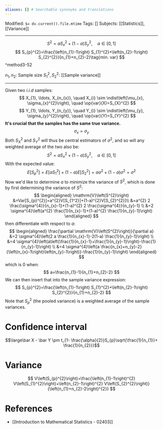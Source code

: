 ```yaml
---
aliases: [] # Searchable synonyms and translations
---
```

Modified: `$= dv.current().file.mtime`
Tags: []
Subjects: [[Statistics]], [[Variance]]
****
$$
S^{2}=a S_{x}^{2}+(1-a) S_{y}^{2}, \quad a \in[0,1]
$$
$$
S_{p}^{2}=\frac{\left(n_{1}-1\right) S_{1}^{2}+\left(n_{2}-1\right) S_{2}^{2}}{n_{1}+n_{2}-2}\tag{min. var}
$$
^method3-52

$n_1,n_2:$ Sample size
$S_{1}^{2},S_{2}^{2}:$ [[Sample variance]]
****

Given two *i.i.d* samples:
$$
X_{1}, \ldots, X_{n_{x}}, \quad X_{i} \sim \ndist\left(\mu_{x}, \sigma_{x}^{2}\right), \quad \op{var}(X)=S_{X}^{2}
$$
$$
Y_{1}, \ldots, Y_{n_{y}}, \quad Y_{i} \sim \ndist\left(\mu_{y}, \sigma_{y}^{2}\right), \quad \op{var}(Y)=S_{Y}^{2}
$$
**It's crucial that the samples has the same true variance.** 
$$\sigma_{x}=\sigma_{y}$$
Both $S_{X}^{2}$ and $S_{Y}^{2}$ will thus be central estimators of $\sigma^{2}$, and so will any weighted average of the two also be:
$$
S^{2}=a S_{x}^{2}+(1-a) S_{y}^{2}, \quad a \in[0,1]
$$
With the expected value:
$$E[S_{p}^{2}]=E[aS_{1}^{2}]+(1-a)E[S_{2}^{2}]=a\sigma^2+(1-a)\sigma^{2}=\sigma^{2}$$
Now we'd like to determine $a$ to minimize the variance of $S^{2}$, which is done by first determining the variance of $S^{2}$:
$$
\begin{aligned}
\mathrm{V}\left(S^{2}\right) &=Var[S_{p}^{2}]=a^{2}V[S_{1^2}]+(1-a)^{2}V[S_{2}^{2}]\\
&=a^{2} 2 \frac{\sigma^{4}}{n_{x}-1}+(1-a)^{2} 2 \frac{\sigma^{4}}{n_{y}-1} \\
&=2 \sigma^{4}\left(a^{2} \frac{1}{n_{x}-1}+(1-a)^{2} \frac{1}{n_{y}-1}\right)
\end{aligned}
$$
then differentiate with respect to $a$:
$$
\begin{aligned}
\frac{\partial \mathrm{V}\left(S^{2}\right)}{\partial a} &=2 \sigma^{4}\left(2 a \frac{1}{n_{x}-1}-2(1-a) \frac{1}{n_{y}-1}\right) \\
&=4 \sigma^{4}\left(a\left(\frac{1}{n_{x}-1}+\frac{1}{n_{y}-1}\right)-\frac{1}{n_{y}-1}\right) \\
&=4 \sigma^{4}\left(a \frac{n_{x}+n_{y}-2}{\left(n_{x}-1\right)\left(n_{y}-1\right)}-\frac{1}{n_{y}-1}\right)
\end{aligned}
$$
which is 0 when:
$$
a=\frac{n_{1}-1}{n_{1}+n_{2}-2}
$$
We can then insert that into the sample variance expression:
$$
S_{p}^{2}=\frac{\left(n_{1}-1\right) S_{1}^{2}+\left(n_{2}-1\right) S_{2}^{2}}{n_{1}+n_{2}-2}
$$
Note that $S_{p}^{2}$ (the pooled variance) is a weighted average of the sample variances. 

# Confidence interval
$$\large\bar X - \bar Y \pm t_{1- \frac{\alpha}{2}}S_{p}\sqrt{\frac{1}{n_{1}}+ \frac{1}{n_{2}}}$$

# Variance
$$
V\left(S_{p}^{2}\right)=\frac{\left(n_{1}-1\right)^{2} V\left(S_{1}^{2}\right)+\left(n_{2}-1\right)^{2} V\left(S_{2}^{2}\right)}{\left(n_{1}+n_{2}-2\right)^{2}}
$$

# References
- [[Introduction to Mathematical Statistics - 02403]]
